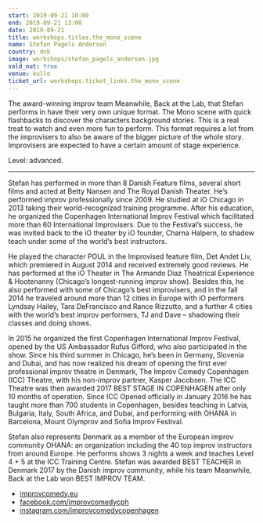 ```yaml
---
start: 2019-09-21 10:00
end: 2019-09-21 13:00
date: 2019-09-21
title: workshops.titles.the_mono_scene
name: Stefan Pagels Andersen
country: dnk
image: workshops/stefan_pagels_andersen.jpg
sold_out: true
venue: kullo
ticket_url: workshops.ticket_links.the_mono_scene
---
```


The award-winning improv team Meanwhile, Back at the Lab, that Stefan performs in have their very own unique format. The Mono scene with quick flashbacks to discover the characters background stories. This is a real treat to watch and even more fun to perform. This format requires a lot from the improvisers to also be aware of the bigger picture of
the whole story. Improvisers are expected to have a certain amount of stage experience.

Level: advanced.

---

Stefan has performed in more than 8 Danish Feature films, several short films and acted at Betty Nansen and The Royal Danish Theater. He’s performed improv professionally since 2009. He studied at iO Chicago in 2013 taking their world-recognized training programme. After his education, he organized the Copenhagen International Improv Festival which facilitated more than 60 International Improvisers. Due to the Festival’s success, he was invited back to the iO theater by iO founder, Charna Halpern, to shadow teach under some of the world’s best instructors.

He played the character POUL in the Improvised feature film, Det Andet Liv, which premiered in August 2014 and received extremely good reviews. He has performed at the iO Theater in The Armando Diaz Theatrical Experience & Hootenanny (Chicago’s longest-running improv show). Besides this, he also performed with some of Chicago’s best improvisers, and in the fall 2014 he traveled around more than 12 cities in Europe with iO performers Lyndsay Hailey, Tara DeFrancisco and Rance Rizzutto, and a further 4 cities with the world’s best improv performers, TJ and Dave – shadowing their classes and doing shows.

In 2015 he organized the first Copenhagen International Improv Festival, opened by the US Ambassador Rufus Gifford, who also participated in the show. Since his third summer in Chicago, he’s been in Germany, Slovenia and Dubai, and has now realized his dream of opening the first ever professional improv theatre in Denmark, The Improv Comedy Copenhagen (ICC) Theatre, with his non-improv partner, Kasper Jacobsen.
The ICC Theatre was then awarded 2017 BEST STAGE IN COPENHAGEN after only 10 months of operation. Since ICC Opened officially in January 2016 he has taught more than 700 students in Copenhagen, besides teaching in Latvia, Bulgaria, Italy, South Africa, and Dubai, and performing with OHANA in Barcelona, Mount Olymprov and Sofia Improv Festival.

Stefan also represents Denmark as a member of the European improv community OHANA: an organization including the 40 top improv instructors from around Europe. He performs shows 3 nights a week and teaches Level 4 + 5 at the ICC Training Centre.
Stefan was awarded BEST TEACHER in Denmark 2017 by the Danish improv community, while his team Meanwhile, Back at the Lab won BEST IMPROV TEAM.

- [improvcomedy.eu](https://improvcomedy.eu)
- [facebook.com/improvcomedycph](https://facebook.com/improvcomedycph)
- [instagram.com/improvcomedycopenhagen](https://instagram.com/improvcomedycopenhagen)
